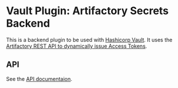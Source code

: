 # Vault Plugin: Artifactory Secrets Backend

This is a backend plugin to be used with [Hashicorp Vault](https://www.github.com/hashicorp/vault).
It uses the [Artifactory REST API to dynamically issue Access Tokens](https://www.jfrog.com/confluence/display/ACC/Access+Tokens#AccessTokens-RESTAPI).

## API

See the [API documentaion](docs/api.md).
